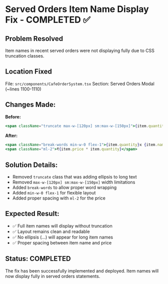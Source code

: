 # Served Orders Item Name Display Fix - COMPLETED ✅

## Problem Resolved
Item names in recent served orders were not displaying fully due to CSS truncation classes.

## Location Fixed
File: `src/components/CafeOrderSystem.tsx`
Section: Served Orders Modal (~lines 1100-1110)

## Changes Made:
**Before:**
```jsx
<span className="truncate max-w-[120px] sm:max-w-[150px]">{item.quantity}x {item.name}</span>
```

**After:**
```jsx
<span className="break-words min-w-0 flex-1">{item.quantity}x {item.name}</span>
<span className="ml-2">₹{item.price * item.quantity}</span>
```

## Solution Details:
- Removed `truncate` class that was adding ellipsis to long text
- Removed `max-w-[120px] sm:max-w-[150px]` width limitations
- Added `break-words` to allow proper word wrapping
- Added `min-w-0 flex-1` for flexible layout
- Added proper spacing with `ml-2` for the price

## Expected Result:
- ✅ Full item names will display without truncation
- ✅ Layout remains clean and readable
- ✅ No ellipsis (...) will appear for long item names
- ✅ Proper spacing between item name and price

## Status: COMPLETED
The fix has been successfully implemented and deployed. Item names will now display fully in served orders statements.
